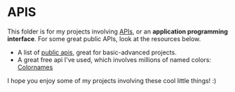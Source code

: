 # APIS

This folder is for my projects involving [APIs](https://en.wikipedia.org/wiki/API), or an 
**application programming interface**. For some great public APIs, look at the resources below.

 - A list of [public apis](https://github.com/public-apis/public-apis), great for basic-advanced projects.
 - A great free api I've used, which involves millions of named colors: [Colornames](https://colornames.org/download/)
 
 
 I hope you enjoy some of my projects involving these cool little things! :)